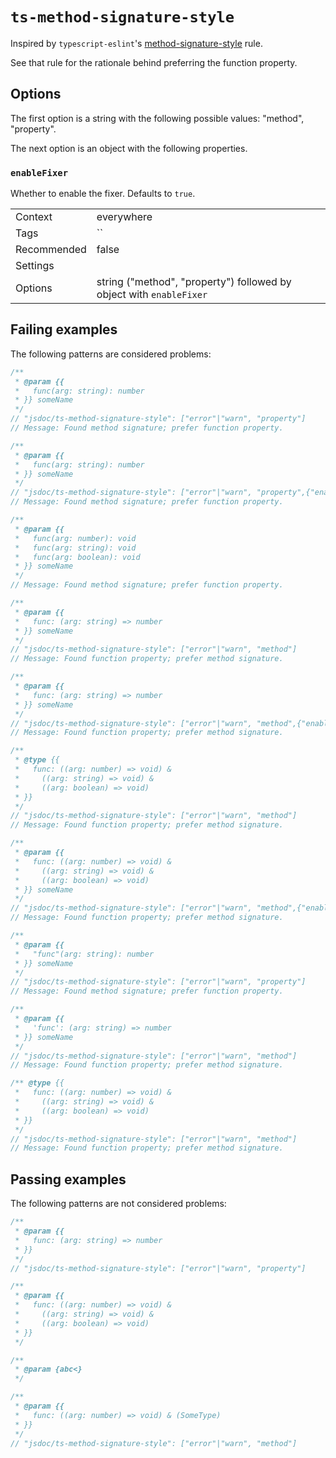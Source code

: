 <a name="user-content-ts-method-signature-style"></a>
<a name="ts-method-signature-style"></a>
# <code>ts-method-signature-style</code>

Inspired by `typescript-eslint`'s [method-signature-style](https://typescript-eslint.io/rules/method-signature-style/) rule.

See that rule for the rationale behind preferring the function
property.

<a name="user-content-ts-method-signature-style-options"></a>
<a name="ts-method-signature-style-options"></a>
## Options

The first option is a string with the following possible values: "method", "property".


The next option is an object with the following properties.

<a name="user-content-ts-method-signature-style-options-enablefixer"></a>
<a name="ts-method-signature-style-options-enablefixer"></a>
### <code>enableFixer</code>

Whether to enable the fixer. Defaults to `true`.


|||
|---|---|
|Context|everywhere|
|Tags|``|
|Recommended|false|
|Settings||
|Options|string ("method", "property") followed by object with `enableFixer`|

<a name="user-content-ts-method-signature-style-failing-examples"></a>
<a name="ts-method-signature-style-failing-examples"></a>
## Failing examples

The following patterns are considered problems:

````ts
/**
 * @param {{
 *   func(arg: string): number
 * }} someName
 */
// "jsdoc/ts-method-signature-style": ["error"|"warn", "property"]
// Message: Found method signature; prefer function property.

/**
 * @param {{
 *   func(arg: string): number
 * }} someName
 */
// "jsdoc/ts-method-signature-style": ["error"|"warn", "property",{"enableFixer":false}]
// Message: Found method signature; prefer function property.

/**
 * @param {{
 *   func(arg: number): void
 *   func(arg: string): void
 *   func(arg: boolean): void
 * }} someName
 */
// Message: Found method signature; prefer function property.

/**
 * @param {{
 *   func: (arg: string) => number
 * }} someName
 */
// "jsdoc/ts-method-signature-style": ["error"|"warn", "method"]
// Message: Found function property; prefer method signature.

/**
 * @param {{
 *   func: (arg: string) => number
 * }} someName
 */
// "jsdoc/ts-method-signature-style": ["error"|"warn", "method",{"enableFixer":false}]
// Message: Found function property; prefer method signature.

/**
 * @type {{
 *   func: ((arg: number) => void) &
 *     ((arg: string) => void) &
 *     ((arg: boolean) => void)
 * }}
 */
// "jsdoc/ts-method-signature-style": ["error"|"warn", "method"]
// Message: Found function property; prefer method signature.

/**
 * @param {{
 *   func: ((arg: number) => void) &
 *     ((arg: string) => void) &
 *     ((arg: boolean) => void)
 * }} someName
 */
// "jsdoc/ts-method-signature-style": ["error"|"warn", "method",{"enableFixer":false}]
// Message: Found function property; prefer method signature.

/**
 * @param {{
 *   "func"(arg: string): number
 * }} someName
 */
// "jsdoc/ts-method-signature-style": ["error"|"warn", "property"]
// Message: Found method signature; prefer function property.

/**
 * @param {{
 *   'func': (arg: string) => number
 * }} someName
 */
// "jsdoc/ts-method-signature-style": ["error"|"warn", "method"]
// Message: Found function property; prefer method signature.

/** @type {{
 *   func: ((arg: number) => void) &
 *     ((arg: string) => void) &
 *     ((arg: boolean) => void)
 * }}
 */
// "jsdoc/ts-method-signature-style": ["error"|"warn", "method"]
// Message: Found function property; prefer method signature.
````



<a name="user-content-ts-method-signature-style-passing-examples"></a>
<a name="ts-method-signature-style-passing-examples"></a>
## Passing examples

The following patterns are not considered problems:

````ts
/**
 * @param {{
 *   func: (arg: string) => number
 * }}
 */
// "jsdoc/ts-method-signature-style": ["error"|"warn", "property"]

/**
 * @param {{
 *   func: ((arg: number) => void) &
 *     ((arg: string) => void) &
 *     ((arg: boolean) => void)
 * }}
 */

/**
 * @param {abc<}
 */

/**
 * @param {{
 *   func: ((arg: number) => void) & (SomeType)
 * }}
 */
// "jsdoc/ts-method-signature-style": ["error"|"warn", "method"]
````

